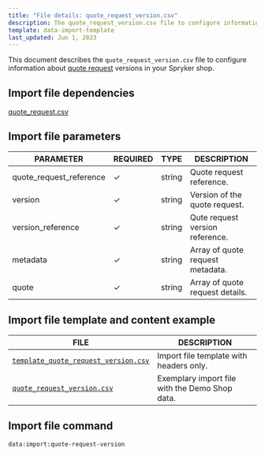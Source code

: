 ```yaml
---
title: "File details: quote_request_version.csv"
description: The quote_request_version.csv file to configure information about quote request versions in your Spryker shop.
template: data-import-template
last_updated: Jun 1, 2023
---
```


This document describes the `quote_request_version.csv` file to configure information about [quote request](https://docs.spryker.com/docs/pbc/all/request-for-quote/202212.0/request-for-quote.html) versions in your Spryker shop.

## Import file dependencies

[quote_request.csv](/docs/pbc/all/request-for-quote/{{page.version}}/import-and-export-data/file-details-quote-request.csv.html)

## Import file parameters

| PARAMETER | REQUIRED |  TYPE | DESCRIPTION |
| --- | --- | --- | --- |
| quote_request_reference | &check; | string |  Quote request reference.|
| version | &check; | string | Version of the quote request. |
| version_reference | &check; | string | Qute request version reference.|
| metadata | &check; | string | Array of quote request metadata.|
| quote | &check; | string | Array of quote request details.|

## Import file template and content example

| FILE | DESCRIPTION |
|---|---|
| [`template_quote_request_version.csv`](https://spryker.s3.eu-central-1.amazonaws.com/docs/pbc/all/request-for-quote/import-and-export-data/file-details-quote-request-version.csv.md/template_quote_request_version.csv) | Import file template with headers only. |
| [`quote_request_version.csv`](https://spryker.s3.eu-central-1.amazonaws.com/docs/pbc/all/request-for-quote/import-and-export-data/file-details-quote-request-version.csv.md/quote_request_version.csv) | Exemplary import file with the Demo Shop data. |

## Import file command

```bash
data:import:quote-request-version
```